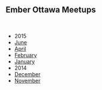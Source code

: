 ## Ember Ottawa Meetups

<br />

- 2015
 - [June](2015/06-june)
 - [April](2015/04-april)
 - [February](2015/02-february)
 - [January](2015/01-january)
- 2014
 - [December](2014/12-december)
 - [November](2014/11-november)